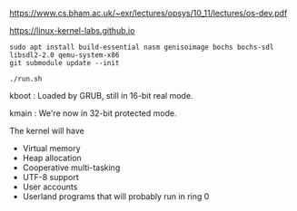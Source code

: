 https://www.cs.bham.ac.uk/~exr/lectures/opsys/10_11/lectures/os-dev.pdf

https://linux-kernel-labs.github.io

```
sudo apt install build-essential nasm genisoimage bochs bochs-sdl libsdl2-2.0 qemu-system-x86
git submodule update --init
```

```
./run.sh
```

kboot : Loaded by GRUB, still in 16-bit real mode.

kmain : We're now in 32-bit protected mode.

The kernel will have
- Virtual memory
- Heap allocation
- Cooperative multi-tasking
- UTF-8 support
- User accounts
- Userland programs that will probably run in ring 0
